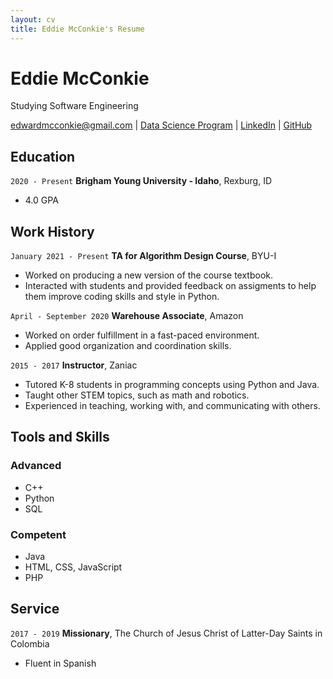 ```yaml
---
layout: cv
title: Eddie McConkie's Resume
---
```

# Eddie McConkie
Studying Software Engineering

<div id="webaddress">
<a href="edwardmcconkie@gmail.com">edwardmcconkie@gmail.com</a>
| <a href="https://byuidatascience.github.io/development.html">Data Science Program</a>
| <a href="https://www.linkedin.com/in/edward-mcconkie/">LinkedIn</a>
| <a href="https://github.com/eddiemcconkie/">GitHub</a>
</div>

<!-- https://www.monique.tech/the-art-of-markdown -->

## Education

`2020 - Present`
__Brigham Young University - Idaho__, Rexburg, ID
- 4.0 GPA


## Work History

`January 2021 - Present`
__TA for Algorithm Design Course__, BYU-I

- Worked on producing a new version of the course textbook.
- Interacted with students and provided feedback on assigments to help them improve coding skills and style in Python.

`April - September 2020`
__Warehouse Associate__, Amazon
- Worked on order fulfillment in a fast-paced environment.
- Applied good organization and coordination skills.

`2015 - 2017`
__Instructor__, Zaniac

- Tutored K-8 students in programming concepts using Python and Java.
- Taught other STEM topics, such as math and robotics.
- Experienced in teaching, working with, and communicating with others.


## Tools and Skills
### Advanced
- C++
- Python
- SQL

### Competent
- Java
- HTML, CSS, JavaScript
- PHP


## Service

`2017 - 2019`
__Missionary__, The Church of Jesus Christ of Latter-Day Saints in Colombia
- Fluent in Spanish

<!-- ### Footer

Last updated: March 2021 -->


